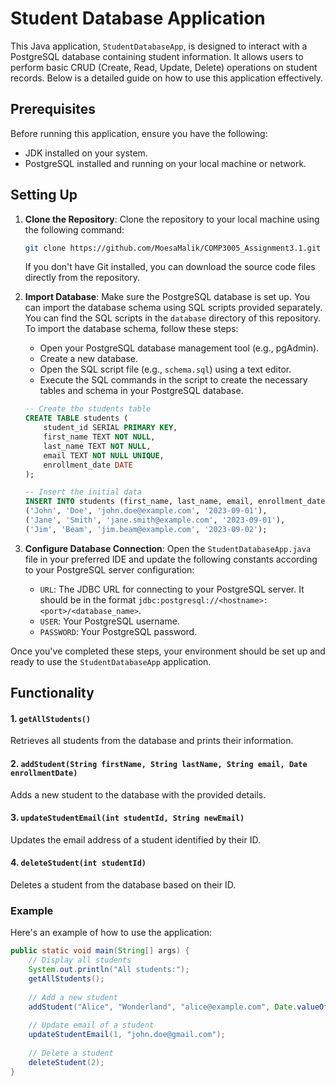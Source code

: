 # Student Database Application

This Java application, `StudentDatabaseApp`, is designed to interact with a PostgreSQL database containing student information. It allows users to perform basic CRUD (Create, Read, Update, Delete) operations on student records. Below is a detailed guide on how to use this application effectively.

## Prerequisites
Before running this application, ensure you have the following:

- JDK installed on your system.
- PostgreSQL installed and running on your local machine or network.


## Setting Up
1. **Clone the Repository**: Clone the repository to your local machine using the following command:
   ```bash
   git clone https://github.com/MoesaMalik/COMP3005_Assignment3.1.git
   ```
   If you don't have Git installed, you can download the source code files directly from the repository.


2. **Import Database**: Make sure the PostgreSQL database is set up. You can import the database schema using SQL scripts provided separately. You can find the SQL scripts in the `database` directory of this repository. To import the database schema, follow these steps:
    - Open your PostgreSQL database management tool (e.g., pgAdmin).
    - Create a new database.
    - Open the SQL script file (e.g., `schema.sql`) using a text editor.
    - Execute the SQL commands in the script to create the necessary tables and schema in your PostgreSQL database.

   ```sql
   -- Create the students table
   CREATE TABLE students (
       student_id SERIAL PRIMARY KEY,
       first_name TEXT NOT NULL,
       last_name TEXT NOT NULL,
       email TEXT NOT NULL UNIQUE,
       enrollment_date DATE
   );

   -- Insert the initial data
   INSERT INTO students (first_name, last_name, email, enrollment_date) VALUES
   ('John', 'Doe', 'john.doe@example.com', '2023-09-01'),
   ('Jane', 'Smith', 'jane.smith@example.com', '2023-09-01'),
   ('Jim', 'Beam', 'jim.beam@example.com', '2023-09-02');
   ```

3. **Configure Database Connection**: Open the `StudentDatabaseApp.java` file in your preferred IDE and update the following constants according to your PostgreSQL server configuration:
    - `URL`: The JDBC URL for connecting to your PostgreSQL server. It should be in the format `jdbc:postgresql://<hostname>:<port>/<database_name>`.
    - `USER`: Your PostgreSQL username.
    - `PASSWORD`: Your PostgreSQL password.

Once you've completed these steps, your environment should be set up and ready to use the `StudentDatabaseApp` application.

## Functionality

#### 1. `getAllStudents()`
Retrieves all students from the database and prints their information.

#### 2. `addStudent(String firstName, String lastName, String email, Date enrollmentDate)`
Adds a new student to the database with the provided details.

#### 3. `updateStudentEmail(int studentId, String newEmail)`
Updates the email address of a student identified by their ID.

#### 4. `deleteStudent(int studentId)`
Deletes a student from the database based on their ID.

### Example
Here's an example of how to use the application:

```java
public static void main(String[] args) {
    // Display all students
    System.out.println("All students:");
    getAllStudents();
    
    // Add a new student
    addStudent("Alice", "Wonderland", "alice@example.com", Date.valueOf("2024-03-16"));
    
    // Update email of a student
    updateStudentEmail(1, "john.doe@gmail.com");
    
    // Delete a student
    deleteStudent(2);
}
